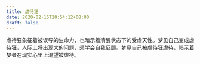 ```yaml
---
title: 虐待狂
date: 2020-02-15T20:54:12+08:00
draft: false
---
```


虐待狂象征着被误导的生命力，也暗示着清醒状态下的受虐天性。梦见自己变成虐待狂，人际上将出现大的问题，须学会自我反顾。梦见自己被虐待狂虐待，暗示着梦者在现实心里上渴望被虐待。